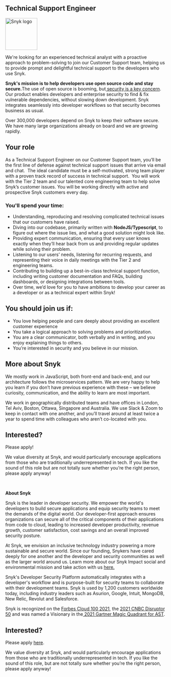 Technical Support Engineer
---

<img src="https://res.cloudinary.com/snyk/image/upload/v1537345894/press-kit/brand/logo-black.png" width="100" alt="Snyk logo" />

<p>We're looking for an experienced technical analyst with a proactive approach to problem-solving to join our Customer Support team, helping us to provide prompt and delightful technical support to the developers who use Snyk.</p>
<p><strong>Snyk's mission is to help developers use open source code and stay secure.</strong>The use of open source is booming, but<a href="https://snyk.io/stateofossecurity/">&nbsp;security is a key concern</a>. Our product enables developers and enterprise security to find &amp; fix vulnerable dependencies, without slowing down development. Snyk integrates seamlessly into developer workflows so that security becomes business as usual.</p>
<p>Over 300,000 developers depend on Snyk to keep their software secure. We have many large organizations already on board and we are growing rapidly.</p>
<h2><strong>Your role</strong></h2>
<p>As a Technical Support Engineer on our Customer Support team, you’ll be the first line of defense against technical support issues that arrive via email and chat.&nbsp; The ideal candidate must be a self-motivated, strong team player with a proven track record of success in technical support.&nbsp; You will work with the Tier 2 team and our talented core engineering team to help solve Snyk’s customer issues. You will be working directly with active and prospective Snyk customers every day.</p>
<h3><strong>You'll spend your time:</strong></h3>
<ul>
<li>Understanding, reproducing and resolving complicated technical issues that our customers have raised.</li>
<li>Diving into our codebase, primarily written with <strong>NodeJS/Typescript</strong>, to figure out where the issue lies, and what a good solution might look like.</li>
<li>Providing expert communication, ensuring that every user knows exactly when they’ll hear back from us and providing regular updates while solving their problem.</li>
<li>Listening to our users’ needs, listening for recurring requests, and representing their voice in daily meetings with the Tier 2 and engineering teams.</li>
<li>Contributing to building up a best-in-class technical support function, including writing customer documentation and FAQs, building dashboards, or designing integrations between tools.</li>
<li>Over time, we’d love for you to have ambitions to develop your career as a developer or as a technical expert within Snyk!</li>
</ul>
<h2><strong>You should join us if:</strong></h2>
<ul>
<li>You love helping people and care deeply about providing an excellent customer experience</li>
<li>You take a logical approach to solving problems and prioritization.</li>
<li>You are a clear communicator, both verbally and in writing, and you enjoy explaining things to others.</li>
<li>You’re interested in security and you believe in our mission.</li>
</ul>
<h2><strong>More about Snyk</strong></h2>
<p>We mostly work in JavaScript, both front-end and back-end, and our architecture follows the microservices pattern. We are very happy to help you learn if you don’t have previous experience with these – we believe curiosity, communication, and the ability to learn are most important.</p>
<p>We work in geographically distributed teams and have offices in London, Tel Aviv, Boston, Ottawa, Singapore and Australia. We use Slack &amp; Zoom to keep in contact with one another, and you’ll travel around at least twice a year to spend time with colleagues who aren’t co-located with you.</p>
<h2><strong>Interested?</strong></h2>
<p>Please apply!</p>
<p>We value diversity at Snyk, and would particularly encourage applications from those who are traditionally underrepresented in tech. If you like the sound of this role but are not totally sure whether you’re the right person, please apply anyway!</p>
<p>&nbsp;</p><div class="content-conclusion"><p><strong>About Snyk</strong></p>
<p><span style="font-weight: 400;">Snyk is the leader in developer security. We empower the world's developers to build secure applications and equip security teams to meet the demands of the digital world. Our developer-first approach ensures organizations can secure all of the critical components of their applications from code to cloud, leading to increased developer productivity, revenue growth, customer satisfaction, cost savings and an overall improved security posture.&nbsp;</span></p>
<p><span style="font-weight: 400;">At Snyk, we envision an inclusive technology industry powering a more sustainable and secure world.</span> <span style="font-weight: 400;">Since our founding, Snykers have cared deeply for one another and the developer and security communities as well as the larger world around us. Learn more about our Snyk Impact social and environmental mission and take action with us </span><a href="https://snyk.io/about/snyk-impact/"><span style="font-weight: 400;">here.</span></a></p>
<p><span style="font-weight: 400;">Snyk's Developer Security Platform automatically integrates with a developer's workflow and is purpose-built for security teams to collaborate with their development teams. Snyk is used by 1,200 customers worldwide today, including industry leaders such as Asurion, Google, Intuit, MongoDB, New Relic, Revolut and Salesforce.</span></p>
<p><span style="font-weight: 400;">Snyk is recognized on the </span><a href="https://www.forbes.com/cloud100/#6f24b5ba5f94"><span style="font-weight: 400;">Forbes Cloud 100 2021</span></a><span style="font-weight: 400;">, the </span><a href="https://www.cnbc.com/2021/05/25/these-are-the-2021-cnbc-disruptor-50-companies.html"><span style="font-weight: 400;">2021 CNBC Disruptor 50</span></a><span style="font-weight: 400;"> and was named a Visionary in the</span><a href="https://snyk.io/blog/snyk-visionary-2021-gartner-magic-quadrant-for-ast/"><span style="font-weight: 400;"> 2021 Gartner Magic Quadrant for AST</span></a><span style="font-weight: 400;">.</span></p></div>

Interested?
---

Please apply [here](https://boards.greenhouse.io/snyk/jobs/6196931002#app).

We value diversity at Snyk, and would particularly encourage applications from those who are traditionally underrepresented in tech.
If you like the sound of this role, but are not totally sure whether you’re the right person, please apply anyway!
